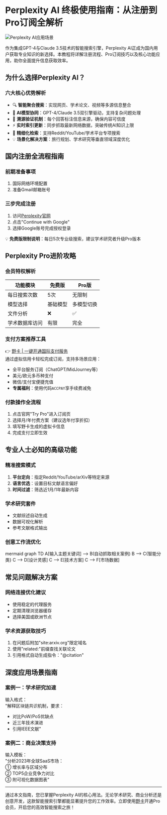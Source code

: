 # Perplexity AI 终极使用指南：从注册到Pro订阅全解析

![Perplexity AI应用场景](https://via.placeholder.com/800x400)

作为集成GPT-4与Claude 3.5技术的智能搜索引擎，Perplexity AI正成为国内用户获取专业知识的新选择。本教程将详解注册流程、Pro订阅技巧以及核心功能应用，助你全面提升信息获取效率。

## 为什么选择Perplexity AI？

### 六大核心优势解析
- 🔍 **智能聚合搜索**：实现网页、学术论文、视频等多源信息整合
- 🚀 **AI模型协同**：GPT-4/Claude 3.5双引擎驱动，支持复杂问题处理
- 📌 **溯源验证机制**：每个回答标注信息来源，确保内容可信度
- ⚡ **实时索引更新**：同步抓取最新网络数据，突破传统AI知识上限
- 🎯 **精细化检索**：支持Reddit/YouTube/学术平台专项搜索
- 💡 **场景化解决方案**：旅行规划、学术研究等垂直领域深度优化

## 国内注册全流程指南

### 前期准备事项
1. 国际网络环境配置
2. 准备Gmail邮箱账号

### 三步完成注册
1. 访问[Perplexity官网](https://www.perplexity.ai)
2. 点击"Continue with Google"
3. 选择Google账号完成授权登录

💡 **免费版限制说明**：每日5次专业级搜索，建议学术研究者升级Pro版本

## Perplexity Pro进阶攻略

### 会员特权解析
| 功能模块       | 免费版   | Pro版      |
|----------------|----------|------------|
| 每日搜索次数   | 5次      | 无限制     |
| 模型选择       | 基础模型 | 多模型切换 |
| 文件分析       | ❌       | ✅         |
| 学术数据库访问 | 有限      | 完全       |

### 支付方案推荐工具
👉 [野卡 | 一键开通国际支付服务](https://bbtdd.com/yeka)  
通过虚拟信用卡轻松完成订阅，支持多场景应用：
- 全平台服务订阅（ChatGPT/MidJourney等）
- 美元/欧元多币种支付
- 微信/支付宝便捷充值
- **专属福利**：使用代码`ACCPAY`享手续费减免

### 付款操作全流程
1. 点击官网"Try Pro"进入订阅页
2. 选择月/年付费方案（建议选年付享折扣）
3. 填写野卡生成的虚拟卡信息
4. 完成支付立即生效

## 专业人士必知的高级功能

### 精准搜索模式
1. **平台定向**：指定Reddit/YouTube/arXiv等特定来源
2. **语言优选**：设置目标文献语言偏好
3. **时间过滤**：筛选近1月/1年最新内容

### 学术研究套件
- 文献综述自动生成
- 数据可视化解析
- 参考文献格式输出

### 创意工作流优化
mermaid
graph TD
    A[输入主题关键词] --> B(自动抓取相关案例)
    B --> C{智能分类}
    C --> D[设计灵感]
    C --> E[技术方案]
    C --> F[市场数据]


## 常见问题解决方案

### 网络连接优化建议
- 使用稳定的代理服务
- 定期清理浏览器缓存
- 选择美国或欧洲节点

### 学术资源获取技巧
1. 在问题后附加"site:arxiv.org"限定域名
2. 使用"related:"前缀查找关联论文
3. 引用格式自动生成指令："@citation"

## 深度应用场景指南

### 案例一：学术研究加速
输入格式：  
"解释区块链共识机制，要求：  
- 对比PoW/PoS优缺点  
- 近三年技术演进  
- 引用IEEE文献"

### 案例二：商业决策支持
输入模板：  
"分析2023年全球SaaS市场：  
① 增长率与区域分布  
② TOP5企业竞争力对比  
③ 附可视化数据图表"

---

通过本文指南，您已掌握Perplexity AI的核心用法。无论学术研究、商业分析还是创意开发，这款智能搜索引擎都能显著提升您的工作效率。立即使用[野卡](https://bbtdd.com/yeka)开通Pro会员，开启您的高效智能搜索之旅！